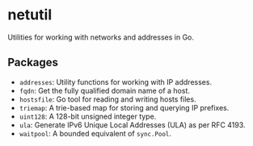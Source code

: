 # netutil

Utilities for working with networks and addresses in Go.

## Packages

- `addresses`: Utility functions for working with IP addresses.
- `fqdn`: Get the fully qualified domain name of a host.
- `hostsfile`: Go tool for reading and writing hosts files.
- `triemap`: A trie-based map for storing and querying IP prefixes.
- `uint128`: A 128-bit unsigned integer type.
- `ula`: Generate IPv6 Unique Local Addresses (ULA) as per RFC 4193.
- `waitpool`: A bounded equivalent of `sync.Pool`.